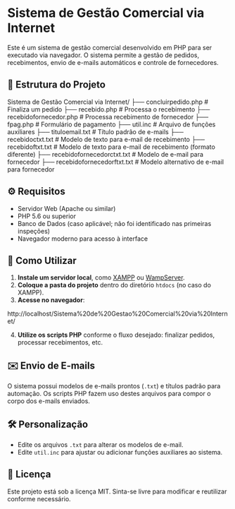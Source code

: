 # Sistema de Gestão Comercial via Internet

Este é um sistema de gestão comercial desenvolvido em PHP para ser executado via navegador. O sistema permite a gestão de pedidos, recebimentos, envio de e-mails automáticos e controle de fornecedores.

## 📁 Estrutura do Projeto

Sistema de Gestão Comercial via Internet/
├── concluirpedido.php # Finaliza um pedido
├── recebido.php # Processa o recebimento
├── recebidofornecedor.php # Processa recebimento de fornecedor
├── fpag.php # Formulário de pagamento
├── util.inc # Arquivo de funções auxiliares
├── tituloemail.txt # Título padrão de e-mails
├── recebidoctxt.txt # Modelo de texto para e-mail de recebimento
├── recebidoftxt.txt # Modelo de texto para e-mail de recebimento (formato diferente)
├── recebidofornecedorctxt.txt # Modelo de e-mail para fornecedor
├── recebidofornecedorftxt.txt # Modelo alternativo de e-mail para fornecedor

## ⚙️ Requisitos

- Servidor Web (Apache ou similar)
- PHP 5.6 ou superior
- Banco de Dados (caso aplicável; não foi identificado nas primeiras inspeções)
- Navegador moderno para acesso à interface

## 🚀 Como Utilizar

1. **Instale um servidor local**, como [XAMPP](https://www.apachefriends.org/index.html) ou [WampServer](http://www.wampserver.com/).
2. **Coloque a pasta do projeto** dentro do diretório `htdocs` (no caso do XAMPP).
3. **Acesse no navegador**:

http://localhost/Sistema%20de%20Gestao%20Comercial%20via%20Internet/

4. **Utilize os scripts PHP** conforme o fluxo desejado: finalizar pedidos, processar recebimentos, etc.

## ✉️ Envio de E-mails

O sistema possui modelos de e-mails prontos (`.txt`) e títulos padrão para automação. Os scripts PHP fazem uso destes arquivos para compor o corpo dos e-mails enviados.

## 🛠 Personalização

- Edite os arquivos `.txt` para alterar os modelos de e-mail.
- Edite `util.inc` para ajustar ou adicionar funções auxiliares ao sistema.

## 📄 Licença

Este projeto está sob a licença MIT. Sinta-se livre para modificar e reutilizar conforme necessário.
